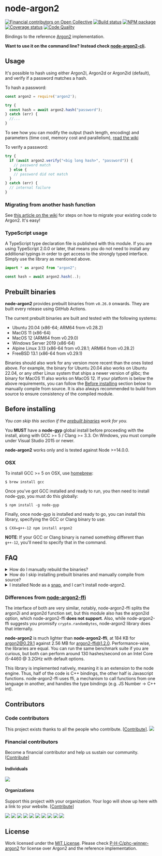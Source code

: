 # node-argon2

[![Financial contributors on Open Collective][opencollective-image]][opencollective-url]
[![Build status][actions-image]][actions-url]
[![NPM package][npm-image]][npm-url]
[![Coverage status][coverage-image]][coverage-url]
[![Code Quality][codequality-image]][codequality-url]

Bindings to the reference [Argon2](https://github.com/P-H-C/phc-winner-argon2)
implementation.

**Want to use it on the command line? Instead check
[node-argon2-cli](https://github.com/ranisalt/node-argon2-cli).**

## Usage
It's possible to hash using either Argon2i, Argon2d or Argon2id (default), and
verify if a password matches a hash.

To hash a password:
```js
const argon2 = require('argon2');

try {
  const hash = await argon2.hash("password");
} catch (err) {
  //...
}
```

To see how you can modify the output (hash length, encoding) and parameters
(time cost, memory cost and parallelism),
[read the wiki](https://github.com/ranisalt/node-argon2/wiki/Options)

To verify a password:
```js
try {
  if (await argon2.verify("<big long hash>", "password")) {
    // password match
  } else {
    // password did not match
  }
} catch (err) {
  // internal failure
}
```

### Migrating from another hash function
See [this article on the wiki](https://github.com/ranisalt/node-argon2/wiki/Migrating-from-another-hash-function) for steps on how to migrate your existing code to Argon2. It's easy!

### TypeScript usage
A TypeScript type declaration file is published with this module. If you are
using TypeScript 2.0.0 or later, that means you do not need to install any
additional typings in order to get access to the strongly typed interface.
Simply use the library as mentioned above.

```ts
import * as argon2 from "argon2";

const hash = await argon2.hash(..);
```

## Prebuilt binaries
**node-argon2** provides prebuilt binaries from `v0.26.0` onwards. They are
built every release using GitHub Actions.

The current prebuilt binaries are built and tested with the following systems:
- Ubuntu 20.04 (x86-64; ARM64 from v0.28.2)
- MacOS 11 (x86-64)
- MacOS 12 (ARM64 from v0.29.0)
- Windows Server 2019 (x86-64)
- Alpine Linux 3.13 (x86-64 from v0.28.1; ARM64 from v0.28.2)
- FreeBSD 13.1 (x86-64 from v0.29.1)

Binaries should also work for any version more recent than the ones listed
above. For example, the binary for Ubuntu 20.04 also works on Ubuntu 22.04, or
any other Linux system that ships a newer version of glibc; the binary for
MacOS 11 also works on MacOS 12. If your platform is below the above
requirements, you can follow the [Before installing](#before-installing)
section below to manually compile from source. It is also always recommended to
build from source to ensure consistency of the compiled module.

## Before installing
*You can skip this section if the [prebuilt binaries](#prebuilt-binaries) work for you.*

You **MUST** have a **node-gyp** global install before proceeding with the install,
along with GCC >= 5 / Clang >= 3.3. On Windows, you must compile under Visual
Studio 2015 or newer.

**node-argon2** works only and is tested against Node >=14.0.0.

### OSX
To install GCC >= 5 on OSX, use [homebrew](http://brew.sh/):
```console
$ brew install gcc
```

Once you've got GCC installed and ready to run, you then need to install
node-gyp, you must do this globally:
```console
$ npm install -g node-gyp
```

Finally, once node-gyp is installed and ready to go, you can install this
library, specifying the GCC or Clang binary to use:

```console
$ CXX=g++-12 npm install argon2
```

**NOTE**: If your GCC or Clang binary is named something different than `g++-12`,
you'll need to specify that in the command.

## FAQ
<details>
  <summary>How do I manually rebuild the binaries?</summary>

  ```bash
  $ npx @mapbox/node-pre-gyp rebuild -C ./node_modules/argon2
  ```

  Run `@mapbox/node-pre-gyp` instead of `node-gyp` because node-argon2's
  `binding.gyp` file relies on variables from `@mapbox/node-pre-gyp`.

  You can omit `npx @mapbox` and use just `node-pre-gyp` if you have a global
  installation of `@mapbox/node-pre-gyp`, otherwise prefixing `npx` will use
  the local one in `./node_modules/.bin`
</details>

<details>
  <summary>
    How do I skip installing prebuilt binaries and manually compile from source?
  </summary>

  You can do either of the two methods below:

  1. Force build from source on install.
  ```bash
  $ npm install argon2 --build-from-source
  ```

  2. Ignore `node-argon2` install script and build manually.
  ```bash
  $ npm install argon2 --ignore-scripts
  $ npx @mapbox/node-pre-gyp rebuild -C ./node_modules/argon2
  ```
</details>

<details>
  <summary>
    I installed Node as a <a href="https://snapcraft.io/node">snap</a>, and I can't install node-argon2.
  </summary>
  
  This seems to be an issue related to snap (see [#345 (comment)](https://github.com/ranisalt/node-argon2/issues/345#issuecomment-1164178674)). Installing Node with another package manager, such as [asdf](https://asdf-vm.com/) or [nvm](https://github.com/nvm-sh/nvm), is a possible workaround.
</details>

### Differences from [node-argon2-ffi](https://github.com/cjlarose/argon2-ffi)
The interface of both are very similar, notably, node-argon2-ffi splits the
argon2i and argon2d function set, but this module also has the argon2id option,
which node-argon2-ffi **does not support**.  Also, while node-argon2-ffi
suggests you promisify `crypto.randomBytes`, node-argon2 library does that
internally.

**node-argon2** is much lighter than **node-argon2-ffi**, at 184 KB for
argon2@0.29.1 against 2.56 MB for argon2-ffi@1.2.0. Performance-wise, the
libraries are equal. You can run the same benchmark suite if you are curious,
but both can perform around 130 hashes/second on an Intel Core i5-4460 @ 3.2GHz
with default options.

This library is implemented natively, meaning it is an extension to the node
engine. Thus, half of the code is C++ bindings, the other half is Javascript
functions. node-argon2-ffi uses ffi, a mechanism to call functions from one
language in another, and handles the type bindings (e.g. JS Number -> C++ int).

## Contributors

### Code contributors

This project exists thanks to all the people who contribute. [[Contribute](CONTRIBUTING.md)].
<a href="https://github.com/ranisalt/node-argon2/graphs/contributors"><img src="https://opencollective.com/node-argon2/contributors.svg?width=890&button=false" /></a>

### Financial contributors

Become a financial contributor and help us sustain our community. [[Contribute](https://opencollective.com/node-argon2/contribute)]

#### Individuals

<a href="https://opencollective.com/node-argon2"><img src="https://opencollective.com/node-argon2/individuals.svg?width=890"></a>

#### Organizations

Support this project with your organization. Your logo will show up here with a link to your website. [[Contribute](https://opencollective.com/node-argon2/contribute)]

<a href="https://opencollective.com/node-argon2/organization/0/website"><img src="https://opencollective.com/node-argon2/organization/0/avatar.svg"></a>
<a href="https://opencollective.com/node-argon2/organization/1/website"><img src="https://opencollective.com/node-argon2/organization/1/avatar.svg"></a>
<a href="https://opencollective.com/node-argon2/organization/2/website"><img src="https://opencollective.com/node-argon2/organization/2/avatar.svg"></a>
<a href="https://opencollective.com/node-argon2/organization/3/website"><img src="https://opencollective.com/node-argon2/organization/3/avatar.svg"></a>
<a href="https://opencollective.com/node-argon2/organization/4/website"><img src="https://opencollective.com/node-argon2/organization/4/avatar.svg"></a>
<a href="https://opencollective.com/node-argon2/organization/5/website"><img src="https://opencollective.com/node-argon2/organization/5/avatar.svg"></a>
<a href="https://opencollective.com/node-argon2/organization/6/website"><img src="https://opencollective.com/node-argon2/organization/6/avatar.svg"></a>
<a href="https://opencollective.com/node-argon2/organization/7/website"><img src="https://opencollective.com/node-argon2/organization/7/avatar.svg"></a>
<a href="https://opencollective.com/node-argon2/organization/8/website"><img src="https://opencollective.com/node-argon2/organization/8/avatar.svg"></a>
<a href="https://opencollective.com/node-argon2/organization/9/website"><img src="https://opencollective.com/node-argon2/organization/9/avatar.svg"></a>

## License
Work licensed under the [MIT License](LICENSE). Please check
[P-H-C/phc-winner-argon2](https://github.com/P-H-C/phc-winner-argon2) for
license over Argon2 and the reference implementation.

[opencollective-image]: https://img.shields.io/opencollective/all/node-argon2.svg?style=flat-square
[opencollective-url]: https://opencollective.com/node-argon2
[npm-image]: https://img.shields.io/npm/v/argon2.svg?style=flat-square
[npm-url]: https://www.npmjs.com/package/argon2
[actions-image]: https://img.shields.io/github/actions/workflow/status/ranisalt/node-argon2/ci.yml?branch=master&style=flat-square
[actions-url]: https://github.com/ranisalt/node-argon2/actions
[coverage-image]: https://img.shields.io/codacy/coverage/3aa6daee00154e1492660ecb2f788f73/master.svg?style=flat-square
[coverage-url]: https://app.codacy.com/gh/ranisalt/node-argon2
[codequality-image]: https://img.shields.io/codacy/grade/3aa6daee00154e1492660ecb2f788f73/master.svg?style=flat-square
[codequality-url]: https://app.codacy.com/gh/ranisalt/node-argon2
